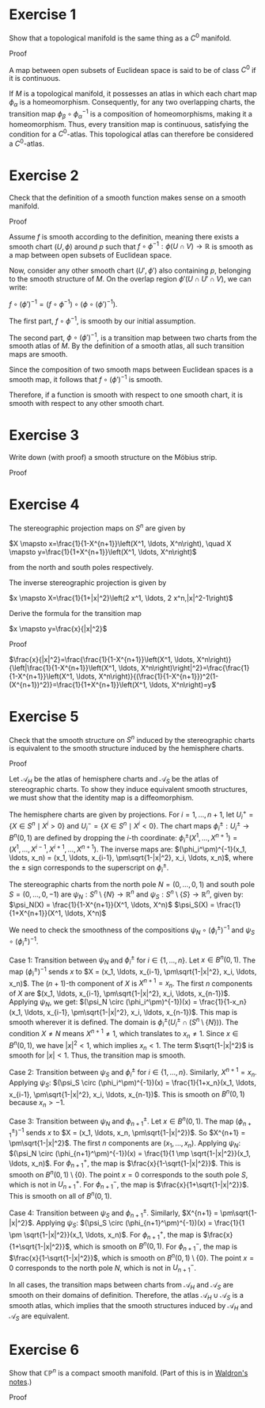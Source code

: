 # Exercise 1
Show that a topological manifold is the same thing as a $C^0$ manifold.

Proof

A map between open subsets of Euclidean space is said to be of class $C^0$ if it is continuous.

If $M$ is a topological manifold, it possesses an atlas in which each chart map $\phi_\alpha$ is a homeomorphism. Consequently, for any two overlapping charts, the transition map $\phi_\beta \circ \phi_\alpha^{-1}$ is a composition of homeomorphisms, making it a homeomorphism. Thus, every transition map is continuous, satisfying the condition for a $C^0$-atlas. This topological atlas can therefore be considered a $C^0$-atlas.

# Exercise 2
Check that the definition of a smooth function makes sense on a smooth manifold.

Proof

Assume $f$ is smooth according to the definition, meaning there exists a smooth chart $(U, \phi)$ around $p$ such that $f \circ \phi^{-1}: \phi(U \cap V) \to \mathbb{R}$ is smooth as a map between open subsets of Euclidean space.

Now, consider any other smooth chart $(U', \phi')$ also containing $p$, belonging to the smooth structure of $M$.
On the overlap region $\phi'(U \cap U' \cap V)$, we can write:

$f \circ (\phi')^{-1} = (f \circ \phi^{-1}) \circ (\phi \circ (\phi')^{-1})$.

The first part, $f \circ \phi^{-1}$, is smooth by our initial assumption.

The second part, $\phi \circ (\phi')^{-1}$, is a transition map between two charts from the smooth atlas of $M$. By the definition of a smooth atlas, all such transition maps are smooth.

Since the composition of two smooth maps between Euclidean spaces is a smooth map, it follows that $f \circ (\phi')^{-1}$ is smooth.

Therefore, if a function is smooth with respect to one smooth chart, it is smooth with respect to any other smooth chart.

# Exercise 3
Write down (with proof) a smooth structure on the Möbius strip.

Proof

# Exercise 4
The stereographic projection maps on $S^n$ are given by

$X \mapsto x=\frac{1}{1-X^{n+1}}\left(X^1, \ldots, X^n\right), \quad X \mapsto y=\frac{1}{1+X^{n+1}}\left(X^1, \ldots, X^n\right)$

from the north and south poles respectively.

The inverse stereographic projection is given by

$x \mapsto X=\frac{1}{1+|x|^2}\left(2 x^1, \ldots, 2 x^n,|x|^2-1\right)$

Derive the formula for the transition map

$x \mapsto y=\frac{x}{|x|^2}$

Proof

$\frac{x}{|x|^2}=\frac{\frac{1}{1-X^{n+1}}\left(X^1, \ldots, X^n\right)}{\left|\frac{1}{1-X^{n+1}}\left(X^1, \ldots, X^n\right)\right|^2}=\frac{\frac{1}{1-X^{n+1}}\left(X^1, \ldots, X^n\right)}{(\frac{1}{1-X^{n+1}})^2(1-(X^{n+1})^2)}=\frac{1}{1+X^{n+1}}\left(X^1, \ldots, X^n\right)=y$

# Exercise 5
Check that the smooth structure on $S^n$ induced by the stereographic charts is equivalent to the smooth structure induced by the hemisphere charts.

Proof

Let $\mathcal{A}_H$ be the atlas of hemisphere charts and $\mathcal{A}_S$ be the atlas of stereographic charts. To show they induce equivalent smooth structures, we must show that the identity map is a diffeomorphism.

The hemisphere charts are given by projections. For $i=1, \ldots, n+1$, let
$U_i^+ = \{X \in S^n \mid X^i > 0\}$ and $U_i^- = \{X \in S^n \mid X^i < 0\}$.
The chart maps $\phi_i^\pm: U_i^\pm \to B^n(0,1)$ are defined by dropping the $i$-th coordinate:
$\phi_i^\pm(X^1, \ldots, X^{n+1}) = (X^1, \ldots, X^{i-1}, X^{i+1}, \ldots, X^{n+1})$.
The inverse maps are:
$(\phi_i^\pm)^{-1}(x_1, \ldots, x_n) = (x_1, \ldots, x_{i-1}, \pm\sqrt{1-|x|^2}, x_i, \ldots, x_n)$, where the $\pm$ sign corresponds to the superscript on $\phi_i^\pm$.

The stereographic charts from the north pole $N=(0,\dots,0,1)$ and south pole $S=(0,\dots,0,-1)$ are $\psi_N: S^n \setminus \{N\} \to \mathbb{R}^n$ and $\psi_S: S^n \setminus \{S\} \to \mathbb{R}^n$, given by:
$\psi_N(X) = \frac{1}{1-X^{n+1}}(X^1, \ldots, X^n)$
$\psi_S(X) = \frac{1}{1+X^{n+1}}(X^1, \ldots, X^n)$

We need to check the smoothness of the compositions $\psi_N \circ (\phi_i^\pm)^{-1}$ and $\psi_S \circ (\phi_i^\pm)^{-1}$.

Case 1: Transition between $\psi_N$ and $\phi_i^\pm$ for $i \in \{1, \ldots, n\}$.
Let $x \in B^n(0,1)$. The map $(\phi_i^\pm)^{-1}$ sends $x$ to $X = (x_1, \ldots, x_{i-1}, \pm\sqrt{1-|x|^2}, x_i, \ldots, x_n)$.
The $(n+1)$-th component of $X$ is $X^{n+1} = x_n$.
The first $n$ components of $X$ are $(x_1, \ldots, x_{i-1}, \pm\sqrt{1-|x|^2}, x_i, \ldots, x_{n-1})$.
Applying $\psi_N$, we get:
$(\psi_N \circ (\phi_i^\pm)^{-1})(x) = \frac{1}{1-x_n}(x_1, \ldots, x_{i-1}, \pm\sqrt{1-|x|^2}, x_i, \ldots, x_{n-1})$.
This map is smooth wherever it is defined. The domain is $\phi_i^\pm(U_i^\pm \cap (S^n \setminus \{N\}))$. The condition $X \neq N$ means $X^{n+1} \neq 1$, which translates to $x_n \neq 1$. Since $x \in B^n(0,1)$, we have $|x|^2 < 1$, which implies $x_n < 1$. The term $\sqrt{1-|x|^2}$ is smooth for $|x|<1$. Thus, the transition map is smooth.

Case 2: Transition between $\psi_S$ and $\phi_i^\pm$ for $i \in \{1, \ldots, n\}$.
Similarly, $X^{n+1} = x_n$. Applying $\psi_S$:
$(\psi_S \circ (\phi_i^\pm)^{-1})(x) = \frac{1}{1+x_n}(x_1, \ldots, x_{i-1}, \pm\sqrt{1-|x|^2}, x_i, \ldots, x_{n-1})$.
This is smooth on $B^n(0,1)$ because $x_n > -1$.

Case 3: Transition between $\psi_N$ and $\phi_{n+1}^\pm$.
Let $x \in B^n(0,1)$. The map $(\phi_{n+1}^\pm)^{-1}$ sends $x$ to $X = (x_1, \ldots, x_n, \pm\sqrt{1-|x|^2})$.
So $X^{n+1} = \pm\sqrt{1-|x|^2}$. The first $n$ components are $(x_1, \ldots, x_n)$.
Applying $\psi_N$:
$(\psi_N \circ (\phi_{n+1}^\pm)^{-1})(x) = \frac{1}{1 \mp \sqrt{1-|x|^2}}(x_1, \ldots, x_n)$.
For $\phi_{n+1}^+$, the map is $\frac{x}{1-\sqrt{1-|x|^2}}$. This is smooth on $B^n(0,1) \setminus \{0\}$. The point $x=0$ corresponds to the south pole $S$, which is not in $U_{n+1}^+$.
For $\phi_{n+1}^-$, the map is $\frac{x}{1+\sqrt{1-|x|^2}}$. This is smooth on all of $B^n(0,1)$.

Case 4: Transition between $\psi_S$ and $\phi_{n+1}^\pm$.
Similarly, $X^{n+1} = \pm\sqrt{1-|x|^2}$. Applying $\psi_S$:
$(\psi_S \circ (\phi_{n+1}^\pm)^{-1})(x) = \frac{1}{1 \pm \sqrt{1-|x|^2}}(x_1, \ldots, x_n)$.
For $\phi_{n+1}^+$, the map is $\frac{x}{1+\sqrt{1-|x|^2}}$, which is smooth on $B^n(0,1)$.
For $\phi_{n+1}^-$, the map is $\frac{x}{1-\sqrt{1-|x|^2}}$, which is smooth on $B^n(0,1) \setminus \{0\}$. The point $x=0$ corresponds to the north pole $N$, which is not in $U_{n+1}^-$.

In all cases, the transition maps between charts from $\mathcal{A}_H$ and $\mathcal{A}_S$ are smooth on their domains of definition. Therefore, the atlas $\mathcal{A}_H \cup \mathcal{A}_S$ is a smooth atlas, which implies that the smooth structures induced by $\mathcal{A}_H$ and $\mathcal{A}_S$ are equivalent.


# Exercise 6
Show that $\mathbb{CP}^n$ is a compact smooth manifold. (Part of this is in [Waldron's notes](https://people.math.wisc.edu/~awaldron3/Notes/761%20notes%20final.pdf).)

Proof

